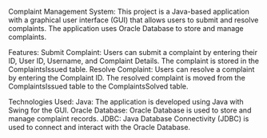 Complaint Management System:
This project is a Java-based application with a graphical user interface (GUI) that allows users to submit and resolve complaints. The application uses Oracle Database to store and manage complaints.

Features:
Submit Complaint: Users can submit a complaint by entering their ID, User ID, Username, and Complaint Details. The complaint is stored in the ComplaintsIssued table.
Resolve Complaint: Users can resolve a complaint by entering the Complaint ID. The resolved complaint is moved from the ComplaintsIssued table to the ComplaintsSolved table.

Technologies Used:
Java: The application is developed using Java with Swing for the GUI.
Oracle Database: Oracle Database is used to store and manage complaint records.
JDBC: Java Database Connectivity (JDBC) is used to connect and interact with the Oracle Database.
